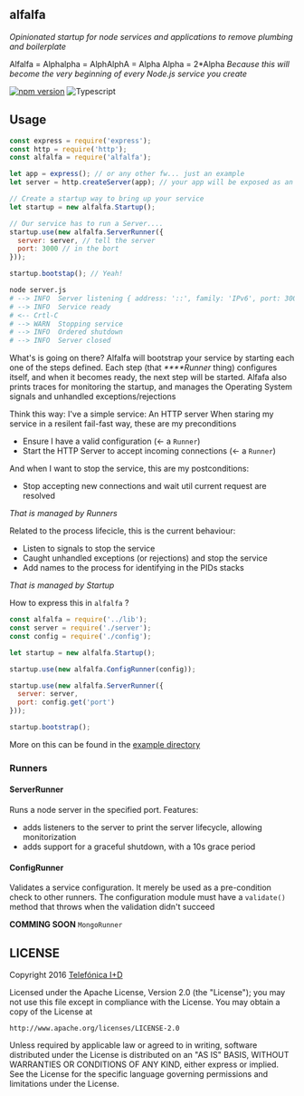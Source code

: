 ## alfalfa

*Opinionated startup for node services and applications to remove plumbing and boilerplate*

Alfalfa = Alphalpha = AlphAlphA = Alpha Alpha = 2*Alpha
_Because this will become the very beginning of every Node.js service you create_

[![npm version](https://badge.fury.io/js/alfalfa.svg)](http://badge.fury.io/js/alfalfa)
![Typescript](https://img.shields.io/badge/TypeScript-.ts-blue.svg)

## Usage
```js
const express = require('express');
const http = require('http');
const alfalfa = require('alfalfa');

let app = express(); // or any other fw... just an example
let server = http.createServer(app); // your app will be exposed as an http server

// Create a startup way to bring up your service
let startup = new alfalfa.Startup(); 

// Our service has to run a Server....
startup.use(new alfalfa.ServerRunner({
  server: server, // tell the server
  port: 3000 // in the bort
}));

startup.bootstap(); // Yeah! 
```

```sh
node server.js 
# --> INFO  Server listening { address: '::', family: 'IPv6', port: 3000 }                                                                                                                                  
# --> INFO  Service ready                                                                                                                                                                                   
# <-- Crtl-C
# --> WARN  Stopping service                                                                                                                                                                              
# --> INFO  Ordered shutdown                                                                                                                                                                                
# --> INFO  Server closed 
```

What's is going on there? Alfalfa will bootstrap your service by starting each one of the steps defined.
Each step (that _****Runner_ thing) configures itself, and when it becomes ready, the next step will be started.
Alfafa also prints traces for monitoring the startup, and manages the Operating System signals and unhandled exceptions/rejections

Think this way: I've a simple service: An HTTP server 
When staring my service in a resilent fail-fast way, these are my preconditions
* Ensure I have a valid configuration (<- a `Runner`)
* Start the HTTP Server to accept incoming connections (<- a `Runner`)

And when I want to stop the service, this are my postconditions:
* Stop accepting new connections and wait util current request are resolved

_That is managed by Runners_

Related to the process lifecicle, this is the current behaviour:
* Listen to signals to stop the service
* Caught unhandled exceptions (or rejections) and stop the service
* Add names to the process for identifying in the PIDs stacks

_That is managed by Startup_

How to express this in `alfalfa` ?
```js
const alfalfa = require('../lib');
const server = require('./server');
const config = require('./config');

let startup = new alfalfa.Startup();

startup.use(new alfalfa.ConfigRunner(config));

startup.use(new alfalfa.ServerRunner({
  server: server,
  port: config.get('port')
}));

startup.bootstrap();
```

More on this can be found in the [example directory](example/)

### Runners

#### ServerRunner
Runs a node server in the specified port. Features:
 - adds listeners to the server to print the server lifecycle, allowing monitorization
 - adds support for a graceful shutdown, with a 10s grace period

#### ConfigRunner
Validates a service configuration. It merely be used as a pre-condition check to other runners.
The configuration module must have a `validate()` method that throws when the validation didn't succeed

__COMMING SOON__
`MongoRunner`


## LICENSE

Copyright 2016 [Telefónica I+D](http://www.tid.es)

Licensed under the Apache License, Version 2.0 (the "License");
you may not use this file except in compliance with the License.
You may obtain a copy of the License at

    http://www.apache.org/licenses/LICENSE-2.0

Unless required by applicable law or agreed to in writing, software
distributed under the License is distributed on an "AS IS" BASIS,
WITHOUT WARRANTIES OR CONDITIONS OF ANY KIND, either express or implied.
See the License for the specific language governing permissions and
limitations under the License.
